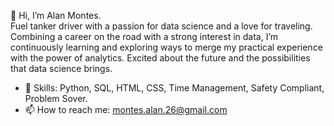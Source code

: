 👋 Hi, I’m Alan Montes.  
    Fuel tanker driver with a passion for data science and a love for traveling. Combining a career on the road with a strong interest in data, I’m continuously learning and exploring ways to merge my practical experience with the power of analytics. Excited about the future and the possibilities that data science brings.  
  
- 🌱 Skills: Python, SQL, HTML, CSS, Time Management, Safety Compliant, Problem Sover.
- 📫 How to reach me: montes.alan.26@gmail.com

<!---
montesalan26/montesalan26 is a ✨ special ✨ repository because its `README.md` (this file) appears on your GitHub profile.
You can click the Preview link to take a look at your changes.
--->
